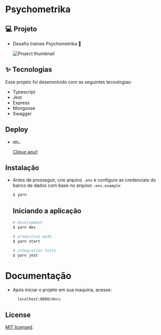 # Psychometrika

<h2>💻 Projeto</h2>

  - Desafio trainee Psychometrika :rocket:

    ![Project thumbnail](https://user-images.githubusercontent.com/63478331/127784585-a282f1fb-1909-4733-9def-04b88f57a820.png)
  

<h2>✨ Tecnologias</h2>
<p>Esse projeto foi desenvolvido com as seguintes tecnologias:</p>

   - Typescript
   - Jest
   - Express
   - Mongoose
   - Swagger


## Deploy
- `URL`:
    
    <a href="https://psychometrika.herokuapp.com/docs/">Clique aqui!</a>


## Instalação

- Antes de prosseguir, crie arquivo `.env` e configure as credenciais do banco de dados com base no arquivo `.env.example`

    ```bash
    $ yarn
    ```

    ## Iniciando a aplicação

    ```bash
    # development
    $ yarn dev

    # production mode
    $ yarn start

    # integration tests
    $ yarn jest 
    ```

# Documentação

  - Após iniciar o projeto em sua maquina, acesse:
  
    ```
      localhost:8000/docs
    ```

## License

[MIT licensed](LICENSE).